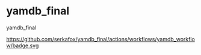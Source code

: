 # yamdb_final
yamdb_final

https://github.com/serkafox/yamdb_final/actions/workflows/yamdb_workflow/badge.svg
